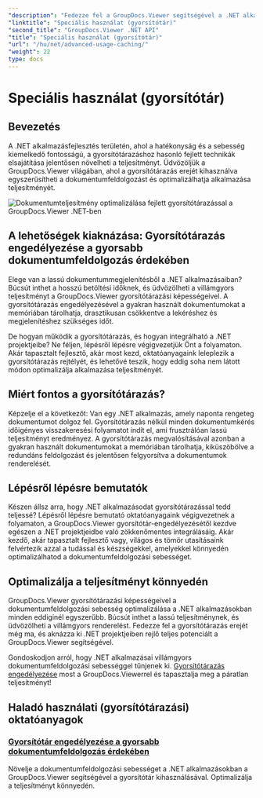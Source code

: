 ```yaml
---
"description": "Fedezze fel a GroupDocs.Viewer segítségével a .NET alkalmazások dokumentumfeldolgozási sebességének optimalizálására szolgáló fejlett technikákat. Ismerje meg, hogyan engedélyezheti a gyorsítótárat a gyorsabb teljesítmény érdekében most!"
"linktitle": "Speciális használat (gyorsítótár)"
"second_title": "GroupDocs.Viewer .NET API"
"title": "Speciális használat (gyorsítótár)"
"url": "/hu/net/advanced-usage-caching/"
"weight": 22
type: docs
---
```

# Speciális használat (gyorsítótár)


## Bevezetés

A .NET alkalmazásfejlesztés területén, ahol a hatékonyság és a sebesség kiemelkedő fontosságú, a gyorsítótárazáshoz hasonló fejlett technikák elsajátítása jelentősen növelheti a teljesítményt. Üdvözöljük a GroupDocs.Viewer világában, ahol a gyorsítótárazás erejét kihasználva egyszerűsítheti a dokumentumfeldolgozást és optimalizálhatja alkalmazása teljesítményét.

![Dokumentumteljesítmény optimalizálása fejlett gyorsítótárazással a GroupDocs.Viewer .NET-ben](/viewer/advanced-usage/image.png)
## A lehetőségek kiaknázása: Gyorsítótárazás engedélyezése a gyorsabb dokumentumfeldolgozás érdekében

Elege van a lassú dokumentummegjelenítésből a .NET alkalmazásaiban? Búcsút inthet a hosszú betöltési időknek, és üdvözölheti a villámgyors teljesítményt a GroupDocs.Viewer gyorsítótárazási képességeivel. A gyorsítótárazás engedélyezésével a gyakran használt dokumentumokat a memóriában tárolhatja, drasztikusan csökkentve a lekéréshez és megjelenítéshez szükséges időt.

De hogyan működik a gyorsítótárazás, és hogyan integrálható a .NET projektjeibe? Ne féljen, lépésről lépésre végigvezetjük Önt a folyamaton. Akár tapasztalt fejlesztő, akár most kezd, oktatóanyagaink leleplezik a gyorsítótárazás rejtélyét, és lehetővé teszik, hogy eddig soha nem látott módon optimalizálja alkalmazása teljesítményét.

## Miért fontos a gyorsítótárazás?

Képzelje el a következőt: Van egy .NET alkalmazás, amely naponta rengeteg dokumentumot dolgoz fel. Gyorsítótárazás nélkül minden dokumentumkérés időigényes visszakeresési folyamatot indít el, ami frusztrálóan lassú teljesítményt eredményez. A gyorsítótárazás megvalósításával azonban a gyakran használt dokumentumokat a memóriában tárolhatja, kiküszöbölve a redundáns feldolgozást és jelentősen felgyorsítva a dokumentumok renderelését.

## Lépésről lépésre bemutatók

Készen állsz arra, hogy .NET alkalmazásodat gyorsítótárazással tedd teljessé? Lépésről lépésre bemutató oktatóanyagaink végigvezetnek a folyamaton, a GroupDocs.Viewer gyorsítótár-engedélyezésétől kezdve egészen a .NET projektjeidbe való zökkenőmentes integrálásáig. Akár kezdő, akár tapasztalt fejlesztő vagy, világos és tömör utasításaink felvértezik azzal a tudással és készségekkel, amelyekkel könnyedén optimalizálhatod a dokumentumfeldolgozási sebességet.

## Optimalizálja a teljesítményt könnyedén

GroupDocs.Viewer gyorsítótárazási képességeivel a dokumentumfeldolgozási sebesség optimalizálása a .NET alkalmazásokban minden eddiginél egyszerűbb. Búcsút inthet a lassú teljesítménynek, és üdvözölheti a villámgyors renderelést. Fedezze fel a gyorsítótárazás erejét még ma, és aknázza ki .NET projektjeiben rejlő teljes potenciált a GroupDocs.Viewer segítségével.

Gondoskodjon arról, hogy .NET alkalmazásai villámgyors dokumentumfeldolgozási sebességgel tűnjenek ki. [Gyorsítótárazás engedélyezése](./enable-caching/) most a GroupDocs.Viewerrel és tapasztalja meg a páratlan teljesítményt!

## Haladó használati (gyorsítótárazási) oktatóanyagok
### [Gyorsítótár engedélyezése a gyorsabb dokumentumfeldolgozás érdekében](./enable-caching/)
Növelje a dokumentumfeldolgozási sebességet a .NET alkalmazásokban a GroupDocs.Viewer segítségével a gyorsítótár kihasználásával. Optimalizálja a teljesítményt könnyedén.